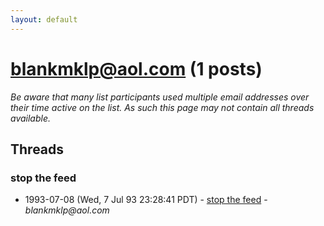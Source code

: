 ```yaml
---
layout: default
---
```


# blankmklp@aol.com (1 posts)

_Be aware that many list participants used multiple email addresses over their time active on the list. As such this page may not contain all threads available._

## Threads

### stop the feed
+ 1993-07-08 (Wed, 7 Jul 93 23:28:41 PDT) - [stop the feed](/archive/1993/07/041a42749e7abc590076637a5c1ae4c721808645b0d60b3899ad32b4ec24bd92) - _blankmklp@aol.com_

